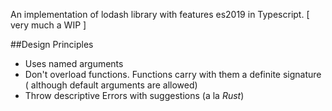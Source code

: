 An implementation of lodash library with features es2019 in Typescript. [ very much a WIP ]

##Design Principles

- Uses named arguments
- Don't overload functions. Functions carry with them a definite signature ( although default arguments are allowed)
- Throw descriptive Errors with suggestions (a la _Rust_) 